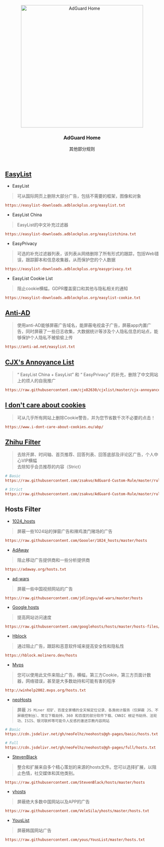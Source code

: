 &nbsp;
<p align="center">
  <img src="https://cdn.adguard.info/website/adguard.com/products/home/home.svg" width="400px" alt="AdGuard Home" />
</p>

<h3 align="center">AdGuard Home</h3>
<p align="center">
  其他部分规则
</p>

<br />
   
## [EasyList](https://easylist.to)

 * EasyList   

> 可从国际网页上删除大部分广告，包括不需要的框架，图像和对象
```ini
https://easylist-downloads.adblockplus.org/easylist.txt
```
 * EasyList China   
> EasyList的中文补充过滤器
```ini
https://easylist-downloads.adblockplus.org/easylistchina.txt
```

 * EasyPrivacy   
> 可选的补充过滤器列表，该列表从网络删除了所有形式的跟踪，包括Web错误，跟踪脚本和信息收集器，从而保护您的个人数据
```ini
https://easylist-downloads.adblockplus.org/easyprivacy.txt
```
 * EasyList Cookie List   
> 阻止cookie横幅，GDPR覆盖窗口和其他与隐私相关的通知
```ini
https://easylist-downloads.adblockplus.org/easylist-cookie.txt
```
   
## [Anti-AD](https://github.com/privacy-protection-tools/anti-AD)

> 使用anti-AD能够屏蔽广告域名，能屏蔽电视盒子广告，屏蔽app内置广告，同时屏蔽了一些日志收集，大数据统计等涉及个人隐私信息的站点，能够保护个人隐私不被偷偷上传
```ini
https://anti-ad.net/easylist.txt
```

## [CJX's Annoyance List](https://github.com/cjx82630/cjxlist)

> “ EasyList China + EasyList” 和 “ EasyPrivacy” 的补充，删除了中文网站上的烦人的自我推广
```ini
https://raw.githubusercontent.com/cjx82630/cjxlist/master/cjx-annoyance.txt
```
   
## [I don't care about cookies](https://www.i-dont-care-about-cookies.eu)

> 可从几乎所有网站上删除Cookie警告，并为您节省数千次不必要的点击！
```ini
https://www.i-dont-care-about-cookies.eu/abp/
```

## [Zhihu Filter](https://github.com/zsakvo/AdGuard-Custom-Rule)

>去除开屏、时间轴、首页推荐、回答列表、回答底部及评论区广告，个人中心VIP横幅   
>去除知乎会员推荐的内容（Strict）   
```ini
# Basic
https://raw.githubusercontent.com/zsakvo/AdGuard-Custom-Rule/master/rule/zhihu.txt

# Strict
https://raw.githubusercontent.com/zsakvo/AdGuard-Custom-Rule/master/rule/zhihu-strict.txt
```
   
## Hosts Filter

 * [1024_hosts](https://github.com/Goooler/1024_hosts)
> 屏蔽一些1024站的弹窗广告和辣鸡澳门赌场的广告
```ini
https://raw.githubusercontent.com/Goooler/1024_hosts/master/hosts
```

 * [AdAway](https://github.com/AdAway/adaway.github.io)
> 阻止移动广告提供商和一些分析提供商
```ini
https://adaway.org/hosts.txt
```

 * [ad-wars](https://github.com/jdlingyu/ad-wars/)
> 屏蔽一些中国视频网站的广告
```ini
https://raw.githubusercontent.com/jdlingyu/ad-wars/master/hosts
```

 * [Google hosts](https://github.com/googlehosts/hosts)
> 提高网站访问速度
```ini
https://raw.githubusercontent.com/googlehosts/hosts/master/hosts-files/hosts
```

 * [Hblock](https://github.com/hectorm/hblock)
> 通过阻止广告，跟踪和恶意软件域来提高安全性和隐私性
```ini
https://hblock.molinero.dev/hosts 
```

 * [Mvps](https://winhelp2002.mvps.org/hosts.htm)
> 您可以使用此文件来阻止广告，横幅，第三方Cookie，第三方页面计数器，网络错误，甚至是大多数劫持和可能有害的程序
```ini
http://winhelp2002.mvps.org/hosts.txt
```

 * [neoHosts](https://github.com/neofelhz/neohosts)
> 屏蔽 `JS Miner 挖矿、百度全家桶的全天候定位记录、各类统计服务（仅屏蔽 JS、不屏蔽控制台）、常见下载劫持、360 和百度的部分软件下载、CNNIC 根证书劫持、法轮功、ISIS、银河联邦等可能令人反感的激进宗教内容网站`
```ini
# Basic 
https://cdn.jsdelivr.net/gh/neoFelhz/neohosts@gh-pages/basic/hosts.txt 

# Full
https://cdn.jsdelivr.net/gh/neoFelhz/neohosts@gh-pages/full/hosts.txt 
```
 * [StevenBlack](https://github.com/StevenBlack/hosts)
> 整合和扩展来自多个精心策划的来源的hosts文件。您可以选择扩展，以阻止色情，社交媒体和其他类别。
```ini
https://raw.githubusercontent.com/StevenBlack/hosts/master/hosts
```

 * [yhosts](https://github.com/VeleSila/yhosts)
> 屏蔽绝大多数中国网站以及APP的广告
```ini
https://raw.githubusercontent.com/VeleSila/yhosts/master/hosts.txt
```

 * [YousList](https://github.com/yous/YousList)
> 屏蔽韩国网站广告
```ini
https://raw.githubusercontent.com/yous/YousList/master/hosts.txt
```
